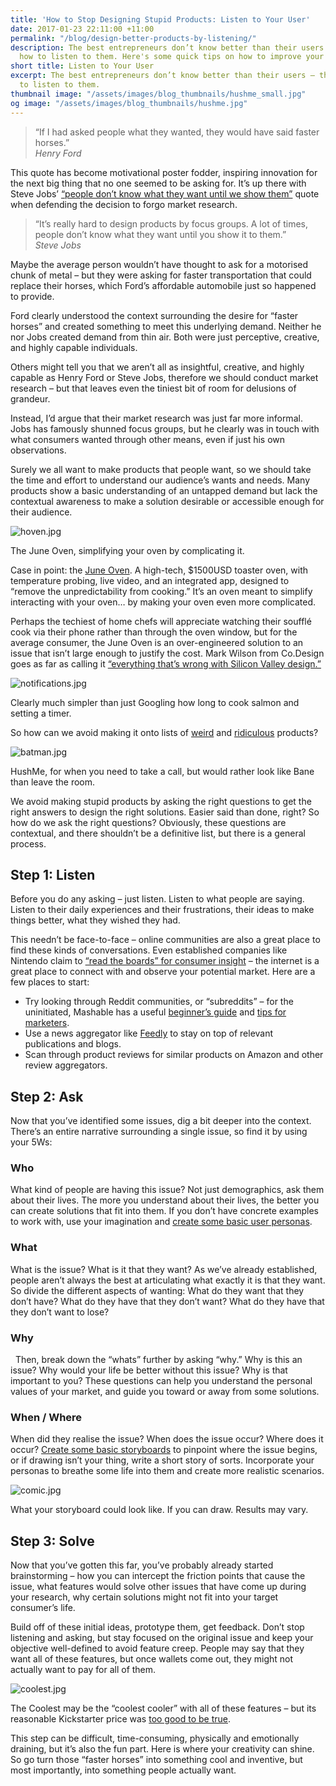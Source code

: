 ```yaml
---
title: 'How to Stop Designing Stupid Products: Listen to Your User'
date: 2017-01-23 22:11:00 +11:00
permalink: "/blog/design-better-products-by-listening/"
description: The best entrepreneurs don’t know better than their users – they know
  how to listen to them. Here's some quick tips on how to improve your listening skills.
short title: Listen to Your User
excerpt: The best entrepreneurs don’t know better than their users – they know how
  to listen to them.
thumbnail image: "/assets/images/blog_thumbnails/hushme_small.jpg"
og image: "/assets/images/blog_thumbnails/hushme.jpg"
---
```


> “If I had asked people what they wanted, they would have said faster horses.”<br>*Henry Ford*

This quote has become motivational poster fodder, inspiring innovation for the next big thing that no one seemed to be asking for. It’s up there with Steve Jobs’ [“people don’t know what they want until we show them”](https://www.helpscout.net/blog/why-steve-jobs-never-listened-to-his-customers/) quote when defending the decision to forgo market research.

> “It’s really hard to design products by focus groups. A lot of times, people don’t know what they want until you show it to them.” <br>*Steve Jobs*

Maybe the average person wouldn’t have thought to ask for a motorised chunk of metal – but they were asking for faster transportation that could replace their horses, which Ford’s affordable automobile just so happened to provide.

Ford clearly understood the context surrounding the desire for “faster horses” and created something to meet this underlying demand. Neither he nor Jobs created demand from thin air. Both were just perceptive, creative, and highly capable individuals. 

Others might tell you that we aren’t all as insightful, creative, and highly capable as Henry Ford or Steve Jobs, therefore we should conduct market research – but that leaves even the tiniest bit of room for delusions of grandeur.

Instead, I’d argue that their market research was just far more informal. Jobs has famously shunned focus groups, but he clearly was in touch with what consumers wanted through other means, even if just his own observations.

Surely we all want to make products that people want, so we should take the time and effort to understand our audience’s wants and needs. Many products show a basic understanding of an untapped demand but lack the contextual awareness to make a solution desirable or accessible enough for their audience.

![hoven.jpg](/uploads/hoven.jpg)
<p class="caption">The June Oven, simplifying your oven by complicating it.</p>

Case in point: the [June Oven](https://juneoven.com/). A high-tech, $1500USD toaster oven, with temperature probing, live video, and an integrated app, designed to “remove the unpredictability from cooking.” It’s an oven meant to simplify interacting with your oven… by making your oven even more complicated.

Perhaps the techiest of home chefs will appreciate watching their soufflé cook via their phone rather than through the oven window, but for the average consumer, the June Oven is an over-engineered solution to an issue that isn’t large enough to justify the cost. Mark Wilson from Co.Design goes as far as calling it [“everything that’s wrong with Silicon Valley design.”](https://www.fastcodesign.com/3065667/this-1500-toaster-oven-is-everything-thats-wrong-with-silicon-valley-design)

![notifications.jpg](/uploads/notifications.jpg)
<p class="caption">Clearly much simpler than just Googling how long to cook salmon and setting a timer.</p>

So how can we avoid making it onto lists of [weird](http://www.forbes.com/sites/geoffreymorrison/2017/01/14/6-of-the-weirdest-and-most-ridiculous-gadgets-from-ces-2017/#1a17f0291212) and [ridiculous](http://www.businessinsider.com/weirdest-smart-gadgets-smart-home-2016-6) products?

![batman.jpg](/uploads/batman.jpg)
<p class="caption">HushMe, for when you need to take a call, but would rather look like Bane than leave the room.</p>

We avoid making stupid products by asking the right questions to get the right answers to design the right solutions. Easier said than done, right? So how do we ask the right questions? Obviously, these questions are contextual, and there shouldn’t be a definitive list, but there is a general process.

## Step 1: Listen
Before you do any asking – just listen. Listen to what people are saying. Listen to their daily experiences and their frustrations, their ideas to make things better, what they wished they had.

This needn’t be face-to-face – online communities are also a great place to find these kinds of conversations. Even established companies like Nintendo claim to [“read the boards” for consumer insight](https://www.wired.com/2017/01/reggie-fils-aime-nintendo-interview/) – the internet is a great place to connect with and observe your potential market. Here are a few places to start:
* Try looking through Reddit communities, or “subreddits” – for the uninitiated, Mashable has a useful [beginner’s guide](http://mashable.com/2012/06/06/reddit-for-beginners/#W0LZw3L6TEqd) and [tips for marketers](http://mashable.com/2012/07/19/reddit-for-marketers/#utopNJo1TaqE).
* Use a news aggregator like [Feedly](https://feedly.com/) to stay on top of relevant publications and blogs.
* Scan through product reviews for similar products on Amazon and other review aggregators.

## Step 2: Ask
Now that you’ve identified some issues, dig a bit deeper into the context. There’s an entire narrative surrounding a single issue, so find it by using your 5Ws:

### Who
What kind of people are having this issue? Not just demographics, ask them about their lives. The more you understand about their lives, the better you can create solutions that fit into them. If you don’t have concrete examples to work with, use your imagination and [create some basic user personas](https://xtensio.com/how-to-create-a-persona/).

### What
What is the issue? What is it that they want? As we’ve already established, people aren’t always the best at articulating what exactly it is that they want. So divide the different aspects of wanting: What do they want that they don’t have? What do they have that they don’t want? What do they have that they don’t want to lose?

### Why
  Then, break down the “whats” further by asking “why.” Why is this an issue? Why would your life be better without this issue? Why is that important to you? These questions can help you understand the personal values of your market, and guide you toward or away from some solutions.

### When / Where
When did they realise the issue? When does the issue occur? Where does it occur? [Create some basic storyboards](http://johnnyholland.org/2011/10/storyboarding-ux-part-1-an-introduction/) to pinpoint where the issue begins, or if drawing isn’t your thing, write a short story of sorts. Incorporate your personas to breathe some life into them and create more realistic scenarios.

![comic.jpg](/uploads/comic.jpg)
<p class="caption">What your storyboard could look like. If you can draw. Results may vary.</p>

## Step 3: Solve
Now that you’ve gotten this far, you’ve probably already started brainstorming – how you can intercept the friction points that cause the issue, what features would solve other issues that have come up during your research, why certain solutions might not fit into your target consumer’s life.

Build off of these initial ideas, prototype them, get feedback. Don’t stop listening and asking, but stay focused on the original issue and keep your objective well-defined to avoid feature creep. People may say that they want all of these features, but once wallets come out, they might not actually want to pay for all of them.

![coolest.jpg](/uploads/coolest.jpg)
<p class="caption">The Coolest may be the “coolest cooler” with all of these features – but its reasonable Kickstarter price was <a href="http://mashable.com/2016/04/16/coolest-cooler-money/">too good to be true</a>.</p>

This step can be difficult, time-consuming, physically and emotionally draining, but it’s also the fun part. Here is where your creativity can shine. So go turn those “faster horses” into something cool and inventive, but most importantly, into something people actually want.
